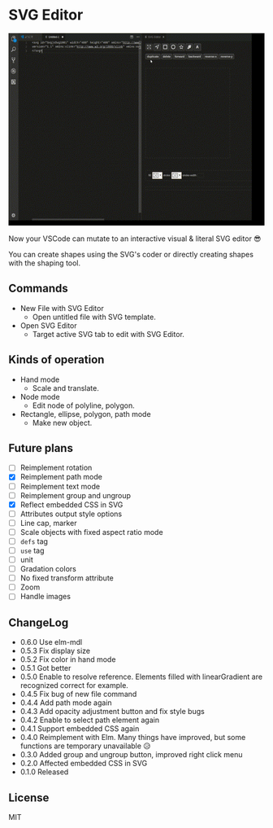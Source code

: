 # SVG Editor

![sample](images/out.gif)

Now your VSCode can mutate to an interactive visual & literal SVG editor 😎

You can create shapes using the SVG's coder or directly creating shapes with the shaping tool.

## Commands

- New File with SVG Editor
  - Open untitled file with SVG template.
- Open SVG Editor
  - Target active SVG tab to edit with SVG Editor.

## Kinds of operation

- Hand mode
  - Scale and translate.
- Node mode
  - Edit node of polyline, polygon.
- Rectangle, ellipse, polygon, path mode
  - Make new object.

## Future plans

- [ ] Reimplement rotation
- [x] Reimplement path mode
- [ ] Reimplement text mode
- [ ] Reimplement group and ungroup
- [x] Reflect embedded CSS in SVG
- [ ] Attributes output style options
- [ ] Line cap, marker
- [ ] Scale objects with fixed aspect ratio mode
- [ ] `defs` tag
- [ ] `use` tag
- [ ] unit
- [ ] Gradation colors
- [ ] No fixed transform attribute
- [ ] Zoom
- [ ] Handle images

## ChangeLog

- 0.6.0 Use elm-mdl
- 0.5.3 Fix display size
- 0.5.2 Fix color in hand mode
- 0.5.1 Got better
- 0.5.0 Enable to resolve reference. Elements filled with linearGradient are recognized correct for example.
- 0.4.5 Fix bug of new file command
- 0.4.4 Add path mode again
- 0.4.3 Add opacity adjustment button and fix style bugs
- 0.4.2 Enable to select path element again
- 0.4.1 Support embedded CSS again
- 0.4.0 Reimplement with Elm. Many things have improved, but some functions are temporary unavailable 😥
- 0.3.0 Added group and ungroup button, improved right click menu
- 0.2.0 Affected embedded CSS in SVG
- 0.1.0 Released

## License

MIT
